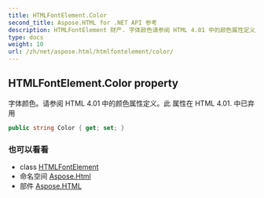```yaml
---
title: HTMLFontElement.Color
second_title: Aspose.HTML for .NET API 参考
description: HTMLFontElement 财产. 字体颜色请参阅 HTML 4.01 中的颜色属性定义此 属性在 HTML 4.01. 中已弃用
type: docs
weight: 10
url: /zh/net/aspose.html/htmlfontelement/color/
---
```

## HTMLFontElement.Color property

字体颜色。请参阅 HTML 4.01 中的颜色属性定义。此 属性在 HTML 4.01. 中已弃用

```csharp
public string Color { get; set; }
```

### 也可以看看

* class [HTMLFontElement](../)
* 命名空间 [Aspose.Html](../../htmlfontelement/)
* 部件 [Aspose.HTML](../../../)


